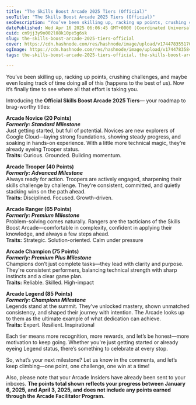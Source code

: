 ```yaml
---
title: "The Skills Boost Arcade 2025 Tiers (Official)"
seoTitle: "The Skills Boost Arcade 2025 Tiers (Official)"
seoDescription: "You’ve been skilling up, racking up points, crushing challenges, and maybe even losing track of time doing all of this (happens to the best of us). Now it’s"
datePublished: Wed Apr 16 2025 06:06:45 GMT+0000 (Coordinated Universal Time)
cuid: cm9jj3y9o002l08k10pe5g6sk
slug: the-skills-boost-arcade-2025-tiers-official
cover: https://cdn.hashnode.com/res/hashnode/image/upload/v1744783551705/0dc765fc-f6ec-42e9-9514-15e54fd3709e.gif
ogImage: https://cdn.hashnode.com/res/hashnode/image/upload/v1744783584792/865f2f90-83a5-4159-9903-c0ba9c05b9a3.gif
tags: the-skills-boost-arcade-2025-tiers-official, the-skills-boost-arcade-2025-tiers

---
```


You’ve been skilling up, racking up points, crushing challenges, and maybe even losing track of time doing all of this (happens to the best of us). Now it’s finally time to see where all that effort is taking you.

Introducing the **Official Skills Boost Arcade 2025 Tiers**— your roadmap to brag-worthy titles:

**Arcade Novice (20 Points)**  
***Formerly: Standard Milestone***  
Just getting started, but full of potential. Novices are new explorers of Google Cloud—laying strong foundations, showing steady progress, and soaking in hands-on experience. With a little more technical magic, they’re already eyeing Trooper status.  
**Traits:** Curious. Grounded. Building momentum.

**Arcade Trooper (40 Points)**  
***Formerly: Advanced Milestone***  
Always ready for action. Troopers are actively engaged, sharpening their skills challenge by challenge. They’re consistent, committed, and quietly stacking wins on the path ahead.  
**Traits:** Disciplined. Focused. Growth-driven.

**Arcade Ranger (65 Points)  
*Formerly: Premium Milestone***  
Problem-solving comes naturally. Rangers are the tacticians of the Skills Boost Arcade—comfortable in complexity, confident in applying their knowledge, and always a few steps ahead.  
**Traits:** Strategic. Solution-oriented. Calm under pressure

**Arcade Champion (75 Points)**  
***Formerly: Premium Plus Milestone***  
Champions don’t just complete tasks—they lead with clarity and purpose. They're consistent performers, balancing technical strength with sharp instincts and a clear game plan.  
**Traits:** Reliable. Skilled. High-impact

**Arcade Legend (85 Points)**  
***Formerly: Champions Milestone***  
Legends stand at the summit. They’ve unlocked mastery, shown unmatched consistency, and shaped their journey with intention. The Arcade looks up to them as the ultimate example of what dedication can achieve.  
**Traits:** Expert. Resilient. Inspirational

Each tier means more recognition, more rewards, and let’s be honest—more motivation to keep going. Whether you're just getting started or already eyeing Legend status, there’s something to celebrate at every stop.

So, what’s your next milestone? Let us know in the comments, and let’s keep climbing—one point, one challenge, one win at a time!

Also, please note that your Arcade Insiders have already been sent to your inboxes. **The points total shown reflects your progress between January 6, 2025, and April 3, 2025, and does not include any points earned through the Arcade Facilitator Program.**